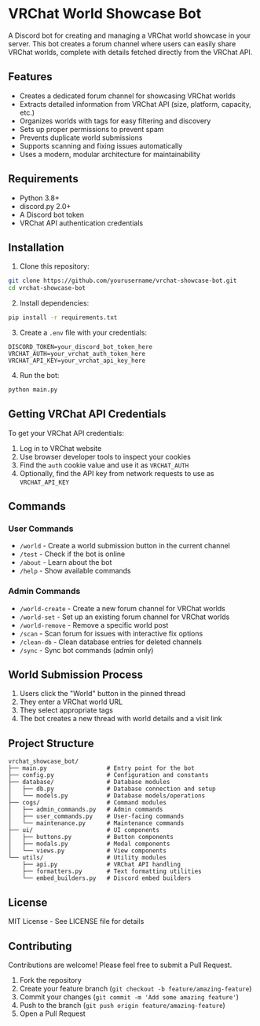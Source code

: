 # VRChat World Showcase Bot

A Discord bot for creating and managing a VRChat world showcase in your server. This bot creates a forum channel where users can easily share VRChat worlds, complete with details fetched directly from the VRChat API.

## Features

- Creates a dedicated forum channel for showcasing VRChat worlds
- Extracts detailed information from VRChat API (size, platform, capacity, etc.)
- Organizes worlds with tags for easy filtering and discovery
- Sets up proper permissions to prevent spam
- Prevents duplicate world submissions
- Supports scanning and fixing issues automatically
- Uses a modern, modular architecture for maintainability

## Requirements

- Python 3.8+
- discord.py 2.0+
- A Discord bot token
- VRChat API authentication credentials

## Installation

1. Clone this repository:
```bash
git clone https://github.com/yourusername/vrchat-showcase-bot.git
cd vrchat-showcase-bot
```

2. Install dependencies:
```bash
pip install -r requirements.txt
```

3. Create a `.env` file with your credentials:
```
DISCORD_TOKEN=your_discord_bot_token_here
VRCHAT_AUTH=your_vrchat_auth_token_here
VRCHAT_API_KEY=your_vrchat_api_key_here
```

4. Run the bot:
```bash
python main.py
```

## Getting VRChat API Credentials

To get your VRChat API credentials:

1. Log in to VRChat website
2. Use browser developer tools to inspect your cookies
3. Find the `auth` cookie value and use it as `VRCHAT_AUTH`
4. Optionally, find the API key from network requests to use as `VRCHAT_API_KEY`

## Commands

### User Commands
- `/world` - Create a world submission button in the current channel
- `/test` - Check if the bot is online
- `/about` - Learn about the bot
- `/help` - Show available commands

### Admin Commands
- `/world-create` - Create a new forum channel for VRChat worlds
- `/world-set` - Set up an existing forum channel for VRChat worlds
- `/world-remove` - Remove a specific world post
- `/scan` - Scan forum for issues with interactive fix options
- `/clean-db` - Clean database entries for deleted channels
- `/sync` - Sync bot commands (admin only)

## World Submission Process

1. Users click the "World" button in the pinned thread
2. They enter a VRChat world URL
3. They select appropriate tags
4. The bot creates a new thread with world details and a visit link

## Project Structure

```
vrchat_showcase_bot/
├── main.py                 # Entry point for the bot
├── config.py               # Configuration and constants
├── database/               # Database modules
│   ├── db.py               # Database connection and setup
│   └── models.py           # Database models/operations
├── cogs/                   # Command modules
│   ├── admin_commands.py   # Admin commands
│   ├── user_commands.py    # User-facing commands
│   └── maintenance.py      # Maintenance commands
├── ui/                     # UI components
│   ├── buttons.py          # Button components
│   ├── modals.py           # Modal components
│   └── views.py            # View components
└── utils/                  # Utility modules
    ├── api.py              # VRChat API handling
    ├── formatters.py       # Text formatting utilities
    └── embed_builders.py   # Discord embed builders
```

## License

MIT License - See LICENSE file for details

## Contributing

Contributions are welcome! Please feel free to submit a Pull Request.

1. Fork the repository
2. Create your feature branch (`git checkout -b feature/amazing-feature`)
3. Commit your changes (`git commit -m 'Add some amazing feature'`)
4. Push to the branch (`git push origin feature/amazing-feature`)
5. Open a Pull Request